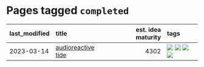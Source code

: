 # Pages tagged `completed`

|last_modified|title|est. idea maturity|tags
|:---|:---|---:|:---|
|2023-03-14|[audioreactive tide](../audioreactive_tide.md)|4302|[![](https://img.shields.io/badge/tag-animation-93e32e)](../tags/animation.md) [![](https://img.shields.io/badge/tag-completed-b62aa6)](../tags/completed.md) [![](https://img.shields.io/badge/tag-experimental-379a95)](../tags/experimental.md) [![](https://img.shields.io/badge/tag-publication-3bf9ab)](../tags/publication.md)|
